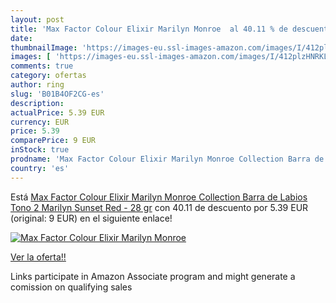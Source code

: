 ```yaml
---
layout: post
title: 'Max Factor Colour Elixir Marilyn Monroe  al 40.11 % de descuento'
date: 
thumbnailImage: 'https://images-eu.ssl-images-amazon.com/images/I/412plzHNRKL._SL200_.jpg'
images: [ 'https://images-eu.ssl-images-amazon.com/images/I/412plzHNRKL._SL200_.jpg' ]
comments: true
category: ofertas
author: ring
slug: 'B01B4OF2CG-es'
description:
actualPrice: 5.39 EUR
currency: EUR
price: 5.39
comparePrice: 9 EUR
inStock: true
prodname: 'Max Factor Colour Elixir Marilyn Monroe Collection Barra de Labios Tono 2 Marilyn Sunset Red - 28 gr'
country: 'es'
---
```


Está [Max Factor Colour Elixir Marilyn Monroe Collection Barra de Labios Tono 2 Marilyn Sunset Red - 28 gr](https://www.amazon.es/dp/B01B4OF2CG/?tag=tolees-21) con 40.11 de descuento por 5.39 EUR (original: 9 EUR) en el siguiente enlace!

[![Max Factor Colour Elixir Marilyn Monroe ](https://images-eu.ssl-images-amazon.com/images/I/412plzHNRKL._SL200_.jpg)](https://www.amazon.es/dp/B01B4OF2CG/?tag=tolees-21)

[Ver la oferta!!](https://www.amazon.es/dp/B01B4OF2CG/?tag=tolees-21)

Links participate in Amazon Associate program and might generate a comission on qualifying sales


